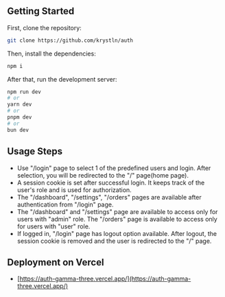 ## Getting Started

First, clone the repository:

```bash
git clone https://github.com/krystln/auth
```

Then, install the dependencies:

```bash
npm i
```

After that, run the development server:

```bash
npm run dev
# or
yarn dev
# or
pnpm dev
# or
bun dev
```

## Usage Steps

- Use "/login" page to select 1 of the predefined users and login. After selection, you will be redirected to the "/" page(home page).
- A session cookie is set after successful login. It keeps track of the user's role and is used for authorization.
- The "/dashboard", "/settings", "/orders" pages are available after authentication from "/login" page.
- The "/dashboard" and "/settings" page are available to access only for users with "admin" role. The "/orders" page is available to access only for users with "user" role.
- If logged in, "/login" page has logout option available. After logout, the session cookie is removed and the user is redirected to the "/" page.

## Deployment on Vercel

- [https://auth-gamma-three.vercel.app/](https://auth-gamma-three.vercel.app/)
